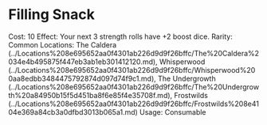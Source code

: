 # Filling Snack

Cost: 10
Effect: Your next 3 strength rolls have +2 boost dice.
Rarity: Common
Locations: The Caldera (../Locations%208e695652aa0f4301ab226d9d9f26bffc/The%20Caldera%2034e4b495875f447eb3ab1eb301412120.md), Whisperwood (../Locations%208e695652aa0f4301ab226d9d9f26bffc/Whisperwood%200aa8edbb3484475792874d097d74f9c1.md), The Undergrowth (../Locations%208e695652aa0f4301ab226d9d9f26bffc/The%20Undergrowth%20a84950b15f5d451ba8f6e85f4e35708f.md), Frostwilds (../Locations%208e695652aa0f4301ab226d9d9f26bffc/Frostwilds%208e4104e369a84cb3a0dfbd3013b065a1.md)
Usage: Consumable
